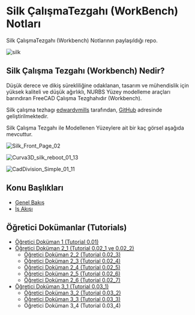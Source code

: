 # Silk ÇalışmaTezgahı (WorkBench) Notları

Silk ÇalışmaTezgahı (Workbench) Notlarının paylaşıldığı repo.

![silk](https://github.com/edwardvmills/Silk/raw/master/Resources/Demo_files/Silk_Demo_02.png?raw=true)

## Silk Çalışma Tezgahı (Workbench) Nedir?

Düşük derece ve dikiş sürekliliğine odaklanan, tasarım ve mühendislik için yüksek kaliteli ve düşük ağırlıklı, NURBS Yüzey modelleme araçları barındıran FreeCAD Çalışma Tezghahıdır (Workbench).

Silk çalışma tezhagı [edwardvmills](https://edwardvmills.github.io/Silk/) tarafından, [GitHub](https://github.com/edwardvmills/Silk) adresinde geliştirilmektedir.

Silk Çalışma Tezgahı ile Modellenen Yüzeylere ait bir kaç görsel aşağıda mevcuttur.

![Silk_Front_Page_02](https://raw.githubusercontent.com/edwardvmills/Silk/master/Resources/Demo_files/Silk_Front_Page_02.png)

![Curva3D_silk_reboot_01_13](https://raw.githubusercontent.com/edwardvmills/Silk/master/Resources/Demo_files/Curva3D_silk_reboot_01_13.PNG)

![CadDivision_Simple_01_11](https://raw.githubusercontent.com/edwardvmills/Silk/master/Resources/Demo_files/CadDivision_Simple_01_11.PNG)

## Konu Başlıkları

+ [Genel Bakış](01_genel_bakis.md)
+ [İş Akışı](02_is_akisi.md)

## Öğretici Dokümanlar (Tutorials)

+ [Öğretici Doküman 1 (Tutorial 0.01)](egitim_1.md)
+ [Öğretici Doküman 2_1 (Tutorial 0.02_1 ve 0.02_2)](egitim_2-1.md)
  * [Öğretici Doküman 2_2 (Tutorial 0.02_3)](egitim_2-2.md)
  * [Öğretici Doküman 2_3 (Tutorial 0.02_4)](egitim_2-3.md)
  * [Öğretici Doküman 2_4 (Tutorial 0.02_5)](egitim_2-4.md)
  * [Öğretici Doküman 2_5 (Tutorial 0.02_6)](egitim_2-5.md)
  * [Öğretici Doküman 2_6 (Tutorial 0.02_7)](egitim_2-6.md)
+ [Öğretici Doküman 3_1 (Tutorial 0.03_1)](egitim_3-1.md)
  * [Öğretici Doküman 3_2 (Tutorial 0.03_2)](egitim_3-2.md)
  * [Öğretici Doküman 3_3 (Tutorial 0.03_3)](egitim_3-3.md)
  * Öğretici Doküman 3_4 (Tutorial 0.03_4)

